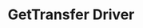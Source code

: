 ---
title: "GetTransfer Driver"
excerpt: "Приложение для аренды авто и мотоциклов у частных лиц"
description: "Приложение для аренды авто и мотоциклов у частных лиц"
permalink: /gtr-driver/
author_profile: false
position: 40
header:
  teaser: /assets/images/uploads/2020/grac_teaser.png
  image: /assets/images/projects/gtrdriver/samuele-errico-piccarini-FMbWFDiVRPs-unsplash.jpg
  # overlay_filter: rgba(0, 0, 0, 0.3)
  caption: "Photo credit: [**Samuele Errico Piccarini**](https://unsplash.com/@samuele_piccarini)"
gallery:
  - url: /assets/images/uploads/2020/start.png
    image_path: /assets/images/uploads/2020/start.png
    alt: "Стартовый экран"
  - url: /assets/images/uploads/2020/grac_card.png
    image_path: /assets/images/uploads/2020/grac_card.png
    alt: "Карточка автомобиля"
  - url: /assets/images/uploads/2020/grac_placeholder.png
    image_path: /assets/images/uploads/2020/grac_placeholder.png
    alt: "placeholder"
sidebar:
  - title: "Роль"
    # image: http://placehold.it/350x250
    # image_alt: "logo"
    text: "Product Owner"
  - title: "Обязанности"
    text: "Разработка концепции, разработка интерфейсов, управление командой"
  - title: "год"
  - title: "Ссылки" 
    text: 
---